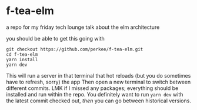 # f-tea-elm
a repo for my friday tech lounge talk about the elm architecture

you should be able to get this going with

```
git checkout https://github.com/perkee/f-tea-elm.git
cd f-tea-elm
yarn install
yarn dev
```
This will run a server in that terminal that hot reloads (but you do sometimes have to refresh, sorry) the app
Then open a new terminal to switch between different commits.
LMK if I missed any packages; everything should be installed and run within the repo.
You definitely want to run `yarn dev` with the latest commit checked out, *then* you can go between historical versions.
